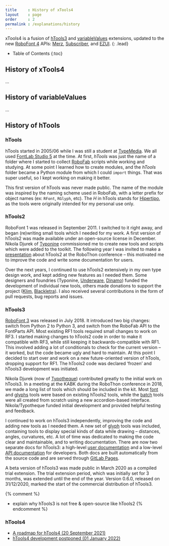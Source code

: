 ```yaml
---
title     : History of xTools4
layout    : page
order     : 2
permalink : /explanations/history
---
```


xTools4 is a fusion of [hTools3] and [variableValues] extensions, updated to the new [RoboFont 4] APIs: [Merz], [Subscriber], and [EZUI].
{: .lead}

[hTools3]: http://hipertipo.gitlab.io/htools3-extension/
[variableValues]: http://gferreira.github.io/fb-variable-values/
[RoboFont 4]: http://robofont.com/announcements/RoboFont-4.0/
[Merz]: http://robofont.com/documentation/topics/merz/
[Subscriber]: http://robofont.com/documentation/topics/subscriber/
[EZUI]: http://typesupply.github.io/ezui/


* Table of Contents
{:toc}


History of xTools4
------------------

...



History of variableValues
-------------------------

...


History of hTools
-----------------

### hTools

hTools started in 2005/06 while I was still a student at [TypeMedia]. We all used [FontLab Studio 5] at the time. At first, *hTools* was just the name of a folder where I started to collect [RoboFab] scripts while working and studying. At some point I learned how to create modules, and the *hTools* folder became a Python module from which I could `import` things. That was super useful, so I kept working on making it better.

This first version of hTools was never made public. The name of the module was inspired by the naming scheme used in RoboFab, with a letter prefix for object names (ex: `RFont`, `RGlyph`, etc). The *H* in hTools stands for [Hipertipo], as the tools were originally intended for my personal use only.

[TypeMedia]: http://typemedia.org/
[RoboFab]: http://robofab.org/
[FontLab Studio 5]: http://www.fontlab.com/font-editor/fontlab-studio-5/
[Hipertipo]: http://hipertipo.com/

### hTools2

RoboFont 1 was released in September 2011. I switched to it right away, and began (re)writing small tools which I needed for my work. A first version of hTools2 was made available under an open-source license in December. Nikola Djurek of [Typonine] commissioned me to create new tools and scripts which were added to the toolkit. The following year I was invited to make a [presentation] about hTools2 at the RoboThon conference – this motivated me to improve the code and write some documentation for users.

Over the next years, I continued to use hTools2 extensively in my own type design work, and kept adding new features as I needed them. Some designers and foundries (Typonine, [Underware], [Dinamo]) funded the development of individual new tools, others made donations to support the project ([Klim], [Blackletra]). I also received several contributions in the form of pull requests, bug reports and issues. <!-- *A big thanks to everyone who contributed to hTools2!* -->

[hTools2]: http://github.com/gferreira/hTools2/
[presentation]: https://vimeo.com/38502559
[Typonine]: http://typonine.com/
[Typotheque]: http://typotheque.com/
[Underware]: http://underware.com/
[Dinamo]: http://abcdinamo.com/
[Klim]: http://klim.co.nz/
[Blackletra]: http://blackletra.com/

### hTools3

[RoboFont 3] was released in July 2018. It introduced two big changes: switch from Python 2 to Python 3, and switch from the RoboFab API to the FontParts API. Most existing RF1 tools required small changes to work on RF3. I started making changes to hTools2 code in order to make it compatible with RF3, while still keeping it backwards-compatible with RF1. This involved adding a lot of conditionals to check for the current version – it worked, but the code became ugly and hard to maintain. At this point I decided to start over and work on a new future-oriented version of hTools, dropping support for RF1. The hTools2 code was declared ‘frozen’ and hTools3 development was initiated.

Nikola Djurek (now of [Typotheque]) contributed greatly to the initial work on hTools3. In a meeting at the KABK during the RoboThon conference in 2018, we made a long list of tools which should be included in the kit. Most [font] and [glyphs] tools were based on existing hTools2 tools, while the [batch] tools were all created from scratch using a new accordion-based interface. Nikola/Typotheque funded initial development and provided helpful testing and feedback.

I continued to work on hTools3 independently, improving the code and adding new tools as I needed them. A new set of [glyph] tools was included, containing tools to display special kinds of data while drawing – distances, angles, curvatures, etc. A lot of time was dedicated to making the code clear and maintainable, and to writing documentation. There are now two separate docs for hTools3: a high-level [user documentation] and a low-level [API documentation] for developers. Both docs are built automatically from the source code and are served through [GitLab Pages].

A beta version of hTools3 was made public in March 2020 as a compiled trial extension. The trial extension period, which was initially set for 3 months, was extended until the end of the year. Version 0.6.0, released on 31/12/2020, marked the start of the commercial distribution of hTools3. <!-- *Huge thanks to all users who bought a license!* -->

{% comment %}
- explain why hTools3 is not free & open-source like hTools2
{% endcomment %}

### hTools4

- [A roadmap for hTools4 (20 September 2021)](http://www.hipertipo.com/en/log/2021-09-20-hTools4-roadmap/)
- [hTools4 development postponed (01 January 2022)](http://www.hipertipo.com/en/log/2022-01-01-hTools4-postponed/)

[batch]: ../batch
[font]: ../font
[glyphs]: ../glyphs
[glyph]: ../glyph
[RoboFont 3]: http://robofont.com/documentation/RF3-changes/
[user documentation]: http://hipertipo.gitlab.io/htools3-extension/
[API documentation]: http://hipertipo.gitlab.io/hTools3/
[Jekyll]: http://jekyllrb.com/
[GitLab Pages]: http://docs.gitlab.com/ee/user/project/pages/
